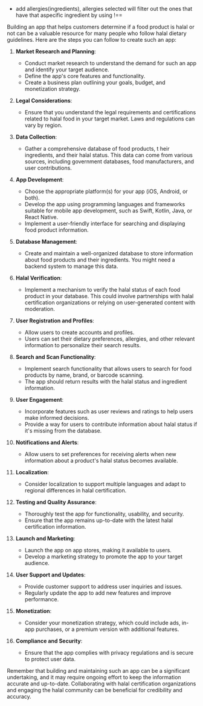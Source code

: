 - add allergies(ingredients), allergies selected will filter out the ones that have that aspecific ingredient by using !==

Building an app that helps customers determine if a food product is halal or not can be a valuable resource for many people who follow halal dietary guidelines. Here are the steps you can follow to create such an app:

1. **Market Research and Planning**:

   - Conduct market research to understand the demand for such an app and identify your target audience.
   - Define the app's core features and functionality.
   - Create a business plan outlining your goals, budget, and monetization strategy.

2. **Legal Considerations**:

   - Ensure that you understand the legal requirements and certifications related to halal food in your target market. Laws and regulations can vary by region.

3. **Data Collection**:

   - Gather a comprehensive database of food products, t heir ingredients, and their halal status. This data can come from various sources, including government databases, food manufacturers, and user contributions.

4. **App Development**:

   - Choose the appropriate platform(s) for your app (iOS, Android, or both).
   - Develop the app using programming languages and frameworks suitable for mobile app development, such as Swift, Kotlin, Java, or React Native.
   - Implement a user-friendly interface for searching and displaying food product information.

5. **Database Management**:

   - Create and maintain a well-organized database to store information about food products and their ingredients. You might need a backend system to manage this data.

6. **Halal Verification**:

   - Implement a mechanism to verify the halal status of each food product in your database. This could involve partnerships with halal certification organizations or relying on user-generated content with moderation.

7. **User Registration and Profiles**:

   - Allow users to create accounts and profiles.
   - Users can set their dietary preferences, allergies, and other relevant information to personalize their search results.

8. **Search and Scan Functionality**:

   - Implement search functionality that allows users to search for food products by name, brand, or barcode scanning.
   - The app should return results with the halal status and ingredient information.

9. **User Engagement**:

   - Incorporate features such as user reviews and ratings to help users make informed decisions.
   - Provide a way for users to contribute information about halal status if it's missing from the database.

10. **Notifications and Alerts**:
    - Allow users to set preferences for receiving alerts when new information about a product's halal status becomes available.
11. **Localization**:

    - Consider localization to support multiple languages and adapt to regional differences in halal certification.

12. **Testing and Quality Assurance**:

    - Thoroughly test the app for functionality, usability, and security.
    - Ensure that the app remains up-to-date with the latest halal certification information.

13. **Launch and Marketing**:

    - Launch the app on app stores, making it available to users.
    - Develop a marketing strategy to promote the app to your target audience.

14. **User Support and Updates**:

    - Provide customer support to address user inquiries and issues.
    - Regularly update the app to add new features and improve performance.

15. **Monetization**:

    - Consider your monetization strategy, which could include ads, in-app purchases, or a premium version with additional features.

16. **Compliance and Security**:
    - Ensure that the app complies with privacy regulations and is secure to protect user data.

Remember that building and maintaining such an app can be a significant undertaking, and it may require ongoing effort to keep the information accurate and up-to-date. Collaborating with halal certification organizations and engaging the halal community can be beneficial for credibility and accuracy.
